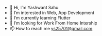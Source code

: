 - 👋 Hi, I’m Yashwant Sahu
- 👀 I’m interested in Web, App Development
- 🌱 I’m currently learning Flutter
- 💞️ I’m looking for Work From Home Intership
- 📫 How to reach me ys25701@gmail.com


